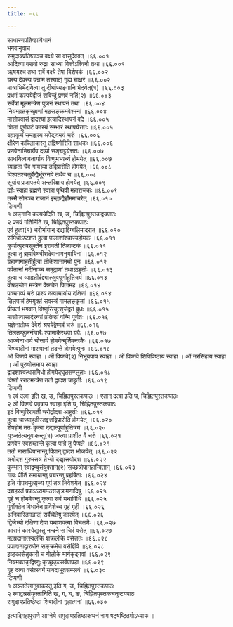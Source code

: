 ```yaml
---
title: ०६६

---
```

साधारणप्रतिष्ठाविधानं  
भगवानुवाच  
समुदायप्रतिष्ठाञ्च वक्ष्ये सा वासुदेववत् ।६६.००१  
आदित्या वसवो रुद्राः साध्या विश्वेऽश्विनौ तथा ॥६६.००१  
ऋषयश्च तथा सर्वे वक्ष्ये तेषां विशेषकं ।६६.००२  
यस्य देवस्य यन्नाम तस्याद्यं गृह्य चाक्षरं ॥६६.००२  
मात्राभिर्भेदयित्वा तु दीर्घाण्यङ्गानि भेदयेत्(१) ।६६.००३  
प्रथमं कल्पयेद्वीजं सविन्दुं प्रणवं नतिं(२) ॥६६.००३  
सर्वेषां मूलमन्त्रेण पूजनं स्थापनं तथा ।६६.००४  
नियमव्रतकृच्छ्राणां मठसङ्क्रमवेश्मनां ॥६६.००४  
मासोपवासं द्वादश्यां इत्यादिस्थापनं वदे ।६६.००५  
शिलां पूर्णघटं कांस्यं सम्भारं स्थापयेत्ततः ॥६६.००५  
ब्रह्मकूर्चं समाहृत्य श्रपेद्यवमयं चरुं ।६६.००६  
क्षीरेण कपिलायास्तु तद्विष्णोरिति साधकः ॥६६.००६  
प्रणवेनाभिघार्यैव दर्व्या सङ्घट्टयेत्ततः ।६६.००७  
साधयित्वावतार्याथ विष्णुमभ्यर्च्य होमयेत् ॥६६.००७  
व्याहृता चैव गायत्र्या तद्विप्रासेति होमयेत् ।६६.००८  
विश्वतश्चक्षुर्वेद्यैर्भूरग्नये तथैव च ॥६६.००८  
सूर्याय प्रजापतये अन्तरिक्षाय होमयेत् ।६६.००९  
द्यौः स्वाहा ब्रह्मणे स्वाहा पृथिवी महाराजकः ॥६६.००९  
तस्मै सोमञ्च राजानं इन्द्राद्यैर्होममाचरेत् ।६६.०१०  
टिप्पणी  
१ अङ्गानि कल्पयेदिति ख, ङ, चिह्नितपुस्तकद्वयपाठः  
२ प्रणवं गतिमिति ख, चिह्नितपुस्तकपाठः  
एवं हुत्वा(१) चरोर्भागान् दद्याद्दिग्बलिमादरात् ॥६६.०१०  
समिधोऽष्टशतं हुत्वा पालाशांश्चाज्यहोमकं ।६६.०११  
कुर्यात्पुरुषसूक्तेन इरावती तिलाष्टकं ॥६६.०११  
हुत्वा तु ब्रह्मविष्ण्वीशदेवानामनुयायिनां ।६६.०१२  
ग्रहाणामाहुतीर्हुत्वा लोकेशानामथो पुनः ॥६६.०१२  
पर्वतानां नदीनाञ्च समुद्राणां तथाऽऽहुतीः ।६६.०१३  
हुत्वा च व्याहृतीर्दद्द्यात्स्रुवपूर्णाहुतित्रयं ॥६६.०१३  
वौषडन्तेन मन्त्रेण वैष्णवेन पितामह ।६६.०१४  
पञ्चगव्यं चरुं प्राश्य दत्वाचार्याय दक्षिणां ॥६६.०१४  
तिलपात्रं हेमयुक्तं सवस्त्रं गामलङ्कृतां ।६६.०१५  
प्रीयतां भगवान् विष्णुरित्युत्सृजेद्व्रतं बुधः ॥६६.०१५  
मासोपवासादेरन्यां प्रतिष्ठां वच्मि पूर्णतः ।६६.०१६  
यज्ञेनातोष्य देवेशं श्रपयेद्वैष्णवं चरुं ॥६६.०१६  
तिलतण्डुलनीवारैः श्यामाकैरथवा यवैः ।६६.०१७  
आज्येनाधार्य चोत्तार्य होमयेन्मूर्तिमन्त्रकैः ॥६६.०१७  
विष्ण्वादीनां मासपानां तदन्ते होमयेत्पुनः ।६६.०१८  
ओं विष्णवे स्वाहा । ओं विष्णवे(२) निभूयपाय स्वाहा । ओं विष्णवे शिपिविष्टाय स्वाहा । ओं नरसिंहाय स्वाहा । ओं पुरुषोत्तमाय स्वाहा  
द्वादशाश्वत्थसमिधो होमयेद्घृतसम्प्लुताः ॥६६.०१८  
विष्णो रराटमन्त्रेण ततो द्वादश चाहुतीः ।६६.०१९  
टिप्पणी  
१ एवं दत्वा इति ख, ङ, चिह्नितपुस्तकपाठः । एतान् दत्वा इति घ, चिह्नितपुस्तकपाठः  
२ ओं विष्णवे प्रवृषाय स्वाहा इति घ, चिह्नितपुस्तकपाठः  
इदं विष्णुरिरावती चरोर्द्वादश आहुतीः ॥६६.०१९  
हुत्वा चाज्याहुतीस्तद्वत्तद्विप्रासेति होमयेत् ।६६.०२०  
शेषहोमं ततः कृत्वा दद्यात्पूर्णाहुतित्रयं ॥६६.०२०  
युञ्जतेत्यनुवाकन्तु(१) जप्त्वा प्राशीत वै चरुं ।६६.०२१  
प्रणवेन स्वशब्दान्ते कृत्वा पात्रे तु पैप्पले ॥६६.०२१  
ततो मासाधिपानान्तु विप्रान् द्वादश भोजयेत् ।६६.०२२  
त्रयोदश गुरुस्तत्र तेभ्यो दद्यात्त्रयोदश ॥६६.०२२  
कुम्भान् स्वाद्वम्बुसंयुक्तान्(२) सच्छत्रोपानहान्वितान् ।६६.०२३  
गावः प्रीतिं समायान्तु प्रचरन्तु प्रहर्षिताः ।६६.०२४  
इति गोपथमुत्सृज्य यूपं तत्र निवेशयेत् ॥६६.०२४  
दशहस्तं प्रपाऽऽराममठसङ्क्रमणादिषु ।६६.०२५  
गृहे च होममेवन्तु कृत्वा सर्वं यथाविधि ॥६६.०२५  
पूर्वोक्तेन विधानेन प्रविशेच्च गृहं गृही ।६६.०२६  
अनिवारितमन्नाद्यं सर्वेष्वेतेषु कारयेत् ॥६६.०२६  
द्विजेभ्यो दक्षिणा देया यथाशक्त्या विचक्षणैः ।६६.०२७  
आरामं कारयेद्यस्तु नन्दने स चिरं वसेत् ॥६६.०२७  
मठप्रदानात्स्वर्लोके शक्रलोके वसेत्ततः ।६६.०२८  
प्रपादानाद्वारुणेन सङ्क्रमेण वसेद्दिवि ॥६६.०२८  
इष्टकासेतुकारी च गोलोके मार्गकृद्गवां ।६६.०२९  
नियमव्रतकृद्विष्णुः कृच्छ्रकृत्सर्वपापहा ॥६६.०२९  
गृहं दत्वा वसेत्स्वर्गे यावदाभूतसम्प्लवं ।६६.०३०  
टिप्पणी  
१ अञ्जतेत्यनुवाकस्तु इति ग, ङ, चिह्नितपुस्तकपाठः  
२ स्वाद्वन्नसंयुक्तानिति ख, ग, घ, ङ, चिह्नितपुस्तकचतुष्टयपाठः  
समुदायप्रतिष्ठेष्टा शिवादीनां गृहात्मनां ॥६६.०३०  
  
इत्यादिमहापुराणे आग्नेये समुदायप्रतिष्ठाकथनं नाम षट्षष्टितमोऽध्यायः ॥